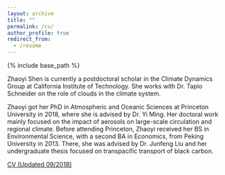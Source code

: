 ```yaml
---
layout: archive
title: ""
permalink: /cv/
author_profile: true
redirect_from:
  - /resume
---
```


{% include base_path %}

Zhaoyi Shen is currently a postdoctoral scholar in the Climate Dynamics Group at California Institute of Technology. She works with Dr. Tapio Schneider on the role of clouds in the climate system.

Zhaoyi got her PhD in Atmospheric and Oceanic Sciences at Princeton University in 2018, where she is advised by Dr. Yi Ming. Her doctoral work mainly focused on the impact of aerosols on large-scale circulation and regional climate. Before attending Princeton, Zhaoyi received her BS in Environmental Science, with a second BA in Economics, from Peking University in 2013. There, she was advised by Dr. Junfeng Liu and her undergraduate thesis focused on transpacific transport of black carbon.

[<u>CV (Updated 09/2018)</u>](http://szy21.github.io/files/cv_zs.pdf)

<!--Education-->
<!--======-->
<!--* Ph.D in Atmospheric and Oceanic Science, Princeton University, 2018-->
  
  
